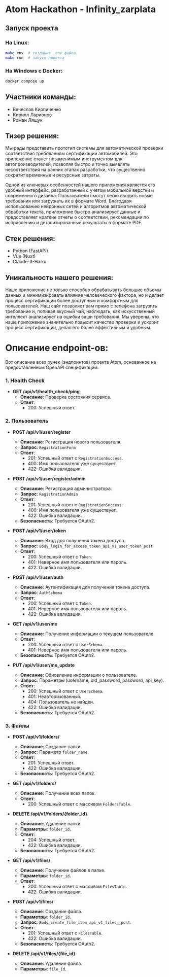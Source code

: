 # Atom Hackathon - Infinity_zarplata

## Запуск проекта

### На Linux:

```bash
make env  # создание .env файла
make run  # запуск проекта
```

### На Windows с Docker:

```bash
docker compose up
```

## Участники команды:

- Вячеслав Кирпиченко
- Кирилл Ларионов
- Роман Лящук

## Тизер решения:

Мы рады представить прототип системы для автоматической проверки соответствия требованиям сертификации автомобилей. Это приложение станет незаменимым инструментом для автопроизводителей, позволяя быстро и точно выявлять несоответствия на ранних этапах разработки, что существенно сократит временные и ресурсные затраты.

Одной из ключевых особенностей нашего приложения является его удобный интерфейс, разработанный с учетом мобильной верстки и современного дизайна. Пользователи смогут легко вводить новые требования или загружать их в формате Word. Благодаря использованию нейронных сетей и алгоритмов автоматической обработки текста, приложение быстро анализирует данные и предоставляет краткие отчеты о соответствии, рекомендации по исправлению и детализированные результаты в формате PDF.

## Стек решения:

- Python (FastAPI)
- Vue (Nuxt)
- Claude-3-Haiku

## Уникальность нашего решения:

Наше приложение не только способно обрабатывать большие объемы данных и минимизировать влияние человеческого фактора, но и делает процесс сертификации более доступным и комфортным для пользователей. Наш сайт позволяет вам прямо с телефона загрузить требование и, попивая вкусный чай, наблюдать, как искусственный интеллект анализирует на ошибки ваши требования. Мы уверены, что наше приложение значительно повысит качество проверки и ускорит процесс сертификации, делая его более эффективным и удобным.

# Описание endpoint-ов:

Вот описание всех ручек (эндпоинтов) проекта Atom, основанное на предоставленном OpenAPI спецификации:

### 1. Health Check

- **GET /api/v1/health_check/ping**
  - **Описание**: Проверка состояния сервиса.
  - **Ответ**:
    - 200: Успешный ответ.

### 2. Пользователь

- **POST /api/v1/user/register**

  - **Описание**: Регистрация нового пользователя.
  - **Запрос**: `RegistrationForm`
  - **Ответ**:
    - 201: Успешный ответ с `RegistrationSuccess`.
    - 400: Имя пользователя уже существует.
    - 422: Ошибка валидации.

- **POST /api/v1/user/register/admin**

  - **Описание**: Регистрация администратора.
  - **Запрос**: `RegistrationAdmin`
  - **Ответ**:
    - 201: Успешный ответ с `RegistrationSuccess`.
    - 400: Имя пользователя уже существует.
    - 422: Ошибка валидации.
  - **Безопасность**: Требуется OAuth2.

- **POST /api/v1/user/token**

  - **Описание**: Вход для получения токена доступа.
  - **Запрос**: `Body_login_for_access_token_api_v1_user_token_post`
  - **Ответ**:
    - 200: Успешный ответ с `Token`.
    - 401: Неверное имя пользователя или пароль.
    - 422: Ошибка валидации.

- **POST /api/v1/user/auth**

  - **Описание**: Аутентификация для получения токена доступа.
  - **Запрос**: `AuthSchema`
  - **Ответ**:
    - 200: Успешный ответ с `Token`.
    - 401: Неверное имя пользователя или пароль.
    - 422: Ошибка валидации.

- **GET /api/v1/user/me**

  - **Описание**: Получение информации о текущем пользователе.
  - **Ответ**:
    - 200: Успешный ответ с `UserSchema`.
    - 401: Неверное имя пользователя или пароль.
  - **Безопасность**: Требуется OAuth2.

- **PUT /api/v1/user/me_update**
  - **Описание**: Обновление информации о пользователе.
  - **Запрос**: Параметры (username, old_password, password, api_key).
  - **Ответ**:
    - 200: Успешный ответ с `UserSchema`.
    - 401: Неавторизованный.
    - 404: Пользователь не найден.
    - 422: Ошибка валидации.
  - **Безопасность**: Требуется OAuth2.

### 3. Файлы

- **POST /api/v1/folders/**

  - **Описание**: Создание папки.
  - **Запрос**: Параметр `folder_name`.
  - **Ответ**:
    - 201: Успешный ответ.
    - 422: Ошибка валидации.
  - **Безопасность**: Требуется OAuth2.

- **GET /api/v1/folders/**

  - **Описание**: Получение всех папок.
  - **Ответ**:
    - 200: Успешный ответ с массивом `FoldersTable`.

- **DELETE /api/v1/folders/{folder_id}**

  - **Описание**: Удаление папки.
  - **Параметры**: `folder_id`.
  - **Ответ**:
    - 204: Успешный ответ.
    - 422: Ошибка валидации.
  - **Безопасность**: Требуется OAuth2.

- **GET /api/v1/files/**

  - **Описание**: Получение файлов в папке.
  - **Параметры**: `folder_id`.
  - **Ответ**:
    - 200: Успешный ответ с массивом `FilesTable`.
    - 422: Ошибка валидации.

- **POST /api/v1/files/**

  - **Описание**: Создание файла.
  - **Параметры**: `folder_id`.
  - **Запрос**: `Body_create_file_item_api_v1_files__post`.
  - **Ответ**:
    - 201: Успешный ответ с `FilesTable`.
    - 422: Ошибка валидации.
  - **Безопасность**: Требуется OAuth2.

- **DELETE /api/v1/files/{file_id}**
  - **Описание**: Удаление файла.
  - **Параметры**: `file_id`.
